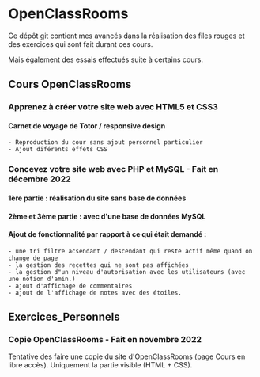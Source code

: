 # OpenClassRooms

Ce dépôt git contient mes avancés dans la réalisation des files rouges et des exercices
qui sont fait durant ces cours.

Mais également des essais effectués suite à certains cours.

## Cours OpenClassRooms

### Apprenez à créer votre site web avec HTML5 et CSS3

#### Carnet de voyage de Totor / responsive design

    - Reproduction du cour sans ajout personnel particulier
    - Ajout diférents effets CSS

### Concevez votre site web avec PHP et MySQL - Fait en décembre 2022

#### 1ère partie : réalisation du site sans base de données

#### 2ème et 3ème partie : avec d'une base de données MySQL

#### Ajout de fonctionnalité par rapport à ce qui était demandé :

    - une tri filtre acsendant / descendant qui reste actif même quand on change de page
    - la gestion des recettes qui ne sont pas affichées
    - la gestion d"un niveau d'autorisation avec les utilisateurs (avec une notion d'amin.)
    - ajout d'affichage de commentaires
    - ajout de l'affichage de notes avec des étoiles.

## Exercices_Personnels

### Copie OpenClassRooms - Fait en novembre 2022

Tentative des faire une copie du site d'OpenClassRooms (page Cours en libre accès).
Uniquement la partie visible (HTML + CSS).
